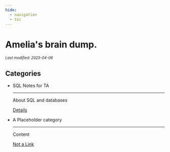 ```yaml
---
hide:
  - navigation
  - toc
---
```


# Amelia's brain dump.

<small><i>Last modified: 2025-04-06</i></small>

## Categories

<div class="grid cards" markdown>

-   SQL Notes for TA

    ---

    About SQL and databases

    [Details](/SQL/Index)

-   A Placeholder category

    ---

    Content

    [Not a Link]()

</div>